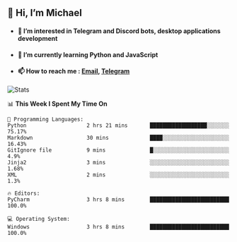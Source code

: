 ## 👋 Hi, I’m Michael
- #### 👀 I’m interested in Telegram and Discord bots, desktop applications development
- #### 🌱 I’m currently learning Python and JavaScript
- #### 📫 How to reach me : [Email](mailto:misha@kurapov.ru), [Telegram](https://t.me/mickr7)

![Stats](https://github-readme-stats.vercel.app/api?username=krpff&show_icons=true&theme=react&hide=issues&count_private=true&layout=compact)


<!--START_SECTION:waka-->
📊 **This Week I Spent My Time On** 

```text
💬 Programming Languages: 
Python                   2 hrs 21 mins       ██████████████████░░░░░░░   75.17% 
Markdown                 30 mins             ████░░░░░░░░░░░░░░░░░░░░░   16.43% 
GitIgnore file           9 mins              █░░░░░░░░░░░░░░░░░░░░░░░░   4.9% 
Jinja2                   3 mins              ░░░░░░░░░░░░░░░░░░░░░░░░░   1.68% 
XML                      2 mins              ░░░░░░░░░░░░░░░░░░░░░░░░░   1.3%

🔥 Editors: 
PyCharm                  3 hrs 8 mins        █████████████████████████   100.0%

💻 Operating System: 
Windows                  3 hrs 8 mins        █████████████████████████   100.0%

```


<!--END_SECTION:waka-->
